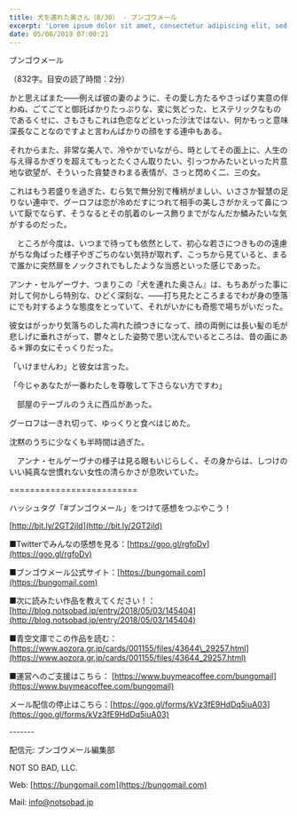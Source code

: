```yaml
---
title: 犬を連れた奥さん（8/30） - ブンゴウメール
excerpt: 'Lorem ipsum dolor sit amet, consectetur adipiscing elit, sed do eiusmod tempor incididunt ut labore et dolore magna aliqua. Praesent elementum facilisis leo vel fringilla est ullamcorper eget. At imperdiet dui accumsan sit amet nulla facilisi morbi tempus.'
date: 05/08/2019 07:00:21
---
```


ブンゴウメール

（832字。目安の読了時間：2分）

かと思えばまた――例えば彼の妻のように、その愛し方たるやさっぱり実意の伴わぬ、ごてごてと御託ばかりたっぷりな、変に気どった、ヒステリックなものであるくせに、さもさもこれは色恋などといった沙汰ではない、何かもっと意味深長なことなのですよと言わんばかりの顔をする連中もある。

それからまた、非常な美人で、冷やかでいながら、時としてその面上に、人生の与え得るかぎりを超えてもっとたくさん取りたい、引っつかみたいといった片意地な欲望が、そういった貪婪きわまる表情が、さっと閃めく二、三の女。

これはもう若盛りを過ぎた、むら気で無分別で権柄がましい、いささか智慧の足りない連中で、グーロフは恋が冷めだすにつれて相手の美しさがかえって鼻について厭でならず、そうなるとその肌着のレース飾りまでがなんだか鱗みたいな気がするのだった。

　ところが今度は、いつまで待っても依然として、初心な若さにつきものの遠慮がちな角ばった様子やぎごちのない気持が取れず、こっちから見ていると、まるで誰かに突然扉をノックされでもしたような当惑といった感じであった。

アンナ・セルゲーヴナ、つまりこの『犬を連れた奥さん』は、もちあがった事に対して何かしら特別な、ひどく深刻な、――打ち見たところまるでわが身の堕落にでも対するような態度をとっていて、それがいかにも奇態で場ちがいだった。

彼女はがっかり気落ちのした凋れた顔つきになって、顔の両側には長い髪の毛が悲しげに垂れさがって、鬱々とした姿勢で思い沈んでいるところは、昔の画にある＊罪の女にそっくりだった。

「いけませんわ」と彼女は言った。

「今じゃあなたが一番わたしを尊敬して下さらない方ですわ」

　部屋のテーブルのうえに西瓜があった。

グーロフは一きれ切って、ゆっくりと食べはじめた。

沈黙のうちに少なくも半時間は過ぎた。

　アンナ・セルゲーヴナの様子は見る眼もいじらしく、その身からは、しつけのいい純真な世慣れない女性の清らかさが息吹いていた。

\=========================

ハッシュタグ「#ブンゴウメール」をつけて感想をつぶやこう！　

[http://bit.ly/2GT2jld](http://bit.ly/2GT2jld)

■Twitterでみんなの感想を見る：[https://goo.gl/rgfoDv](https://goo.gl/rgfoDv)

■ブンゴウメール公式サイト：[https://bungomail.com](https://bungomail.com)

■次に読みたい作品を教えてください！：[http://blog.notsobad.jp/entry/2018/05/03/145404](http://blog.notsobad.jp/entry/2018/05/03/145404)

■青空文庫でこの作品を読む：[https://www.aozora.gr.jp/cards/001155/files/43644\_29257.html](https://www.aozora.gr.jp/cards/001155/files/43644_29257.html)

■運営へのご支援はこちら： [https://www.buymeacoffee.com/bungomail](https://www.buymeacoffee.com/bungomail)

メール配信の停止はこちら：[https://goo.gl/forms/kVz3fE9HdDq5iuA03](https://goo.gl/forms/kVz3fE9HdDq5iuA03)

\-------

配信元: ブンゴウメール編集部

NOT SO BAD, LLC.

Web: [https://bungomail.com](https://bungomail.com)

Mail: info@notsobad.jp